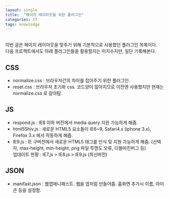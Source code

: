 ```yaml
---
layout: single
title:  "페이지 레이아웃을 위한 플러그인"
categories: IT
tags: knowledge
---
```


<br/>
이번 글은 페이지 레이아웃을 맞추기 위해 기본적으로 사용했던 플러그인 목록이다.<br/>
다음 프로젝트에서도 아래 플러그인들을 활용할지는 미지수지만, 일단 기록해본다.

## CSS
- normalize.css : 브라우저간의 차이를 잡아주기 위한 플러그인.
- reset.css : 브라우저 초기화 css. 코드양이 많아지므로 이전엔 사용했지만 현재는 normalize.css 로 갈아탐.

## JS
- respond.js : IE8 이하 버전에서 media query 지원 가능하게 해줌.
- html5Shiv.js : 새로운 HTML5 요소들이 IE6~9, Safari4.x (iphone 3.x), Firefox 3.x 에서 작동하게 해줌.
- IE9.js : IE 구버전에서 새로운 HTML5 태그를 인식 및 지원 가능하게 해줌. (선택자, max-height, min-height, png 파일 투명도 오류, 더블마진버그 등)<br/>업데이트 현황 : IE7.js > IE8.js > IE9.js (최신버전)

## JSON
- manifast.json : 웹앱매니패스트. 웹을 앱처럼 만들어줌. 홈화면 추가시 이름, 아이콘 등을 설정함.